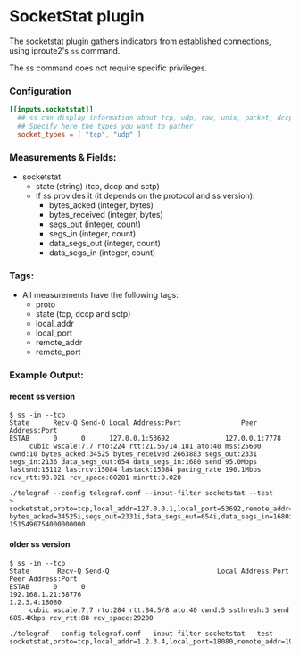 # SocketStat plugin

The socketstat plugin gathers indicators from established connections, using iproute2's `ss` command.

The ss command does not require specific privileges.

### Configuration

```toml
[[inputs.socketstat]]
  ## ss can display information about tcp, udp, raw, unix, packet, dccp and sctp sockets
  ## Specify here the types you want to gather
  socket_types = [ "tcp", "udp" ]
```

### Measurements & Fields:

- socketstat
    - state (string) (tcp, dccp and sctp)
    - If ss provides it (it depends on the protocol and ss version):
        - bytes_acked (integer, bytes)
        - bytes_received (integer, bytes)
        - segs_out (integer, count)
        - segs_in (integer, count)
        - data_segs_out (integer, count)
        - data_segs_in (integer, count)

### Tags:

- All measurements have the following tags:
    - proto
    - state (tcp, dccp and sctp)
    - local_addr
    - local_port
    - remote_addr
    - remote_port
 
### Example Output:

#### recent ss version

```
$ ss -in --tcp
State      Recv-Q Send-Q Local Address:Port               Peer Address:Port
ESTAB      0      0      127.0.0.1:53692              127.0.0.1:7778
	 cubic wscale:7,7 rto:224 rtt:21.55/14.181 ato:40 mss:25600 cwnd:10 bytes_acked:34525 bytes_received:2663883 segs_out:2331 segs_in:2136 data_segs_out:654 data_segs_in:1680 send 95.0Mbps lastsnd:15112 lastrcv:15084 lastack:15084 pacing_rate 190.1Mbps rcv_rtt:93.021 rcv_space:60281 minrtt:0.028

./telegraf --config telegraf.conf --input-filter socketstat --test
> socketstat,proto=tcp,local_addr=127.0.0.1,local_port=53692,remote_addr=127.0.0.1,remote_port=7778,host=mymachine bytes_acked=34525i,segs_out=2331i,data_segs_out=654i,data_segs_in=1680i,send_q=0i,recv_q=0i,bytes_received=2663883i,segs_in=2136i,state="ESTAB" 1515496754000000000
```

#### older ss version

```
$ ss -in --tcp
State       Recv-Q Send-Q                           Local Address:Port                             Peer Address:Port
ESTAB      0      0                                                  192.168.1.21:38776                                           1.2.3.4:18080
	 cubic wscale:7,7 rto:284 rtt:84.5/8 ato:40 cwnd:5 ssthresh:3 send 685.4Kbps rcv_rtt:88 rcv_space:29200

./telegraf --config telegraf.conf --input-filter socketstat --test
socketstat,proto=tcp,local_addr=1.2.3.4,local_port=18080,remote_addr=192.168.1.21,remote_port=38776,state=ESTAB
```
